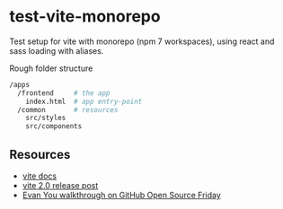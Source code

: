 # test-vite-monorepo

Test setup for vite with monorepo (npm 7 workspaces), using react and sass loading with aliases.

Rough folder structure
```bash
/apps
  /frontend     # the app
    index.html  # app entry-point
  /common       # resources
    src/styles
    src/components
```

## Resources

- [vite docs](https://vitejs.dev/)
- [vite 2.0 release post](https://dev.to/yyx990803/announcing-vite-2-0-2f0a)
- [Evan You walkthrough on GitHub Open Source Friday](https://www.youtube.com/watch?v=UJypSr8IhKY&t=3469s)
